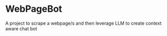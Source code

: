 # WebPageBot
A project to scrape a webpage/s and then leverage LLM to create context aware chat bot
